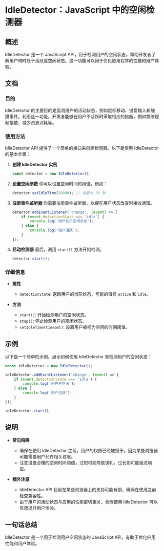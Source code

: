 <!--
Meta Description: # IdleDetector：JavaScript 中的空闲检测器 ## 概述 IdleDetector 是一个 JavaScript API，用于检测用户的空闲状态，帮助开发者了解用户何时处于活跃或空闲状态。这一功能可以用于优化应用程序的性能和用户体验。 ## 文档 ### 目的 IdleDete...
Meta Keywords: idledetector, javascript, api, detector, event
-->

# IdleDetector：JavaScript 中的空闲检测器

## 概述
IdleDetector 是一个 JavaScript API，用于检测用户的空闲状态，帮助开发者了解用户何时处于活跃或空闲状态。这一功能可以用于优化应用程序的性能和用户体验。

## 文档
### 目的
IdleDetector 的主要目的是监测用户的活动状态，例如鼠标移动、键盘输入和触摸事件。利用这一功能，开发者能够在用户不活跃时采取相应的措施，例如暂停视频播放、减少资源消耗等。

### 使用方法
IdleDetector API 提供了一个简单的接口来创建检测器。以下是使用 IdleDetector 的基本步骤：

1. **创建 IdleDetector 实例**
   ```javascript
   const detector = new IdleDetector();
   ```

2. **设置空闲参数**
   你可以设置空闲时间的阈值。例如：
   ```javascript
   detector.setIdleTime(30000); // 设置为 30 秒
   ```

3. **注册事件监听器**
   你需要注册事件监听器，以便在用户状态改变时接收通知。
   ```javascript
   detector.addEventListener('change', (event) => {
       if (event.detectionState === 'idle') {
           console.log('用户处于空闲状态');
       } else {
           console.log('用户活跃');
       }
   });
   ```

4. **启动检测器**
   最后，调用 `start()` 方法开始检测。
   ```javascript
   detector.start();
   ```

### 详细信息
- **属性**
  - `detectionState`: 返回用户的当前状态，可能的值有 `active` 和 `idle`。
  
- **方法**
  - `start()`: 开始检测用户的空闲状态。
  - `stop()`: 停止检测用户的空闲状态。
  - `setIdleTime(timeout)`: 设置用户被视为空闲的时间阈值。

## 示例
以下是一个简单的示例，展示如何使用 IdleDetector 来检测用户的空闲状态：

```javascript
const idleDetector = new IdleDetector();

idleDetector.addEventListener('change', (event) => {
    if (event.detectionState === 'idle') {
        console.log('用户已空闲');
    } else {
        console.log('用户活跃');
    }
});

idleDetector.start();
```

## 说明
- **常见陷阱**
  - 确保在使用 IdleDetector 之前，用户的权限已经被授予，因为某些浏览器可能需要用户允许相关权限。
  - 注意设置合理的空闲时间阈值，过短可能导致误判，过长则可能延迟响应。

- **额外注意**
  - IdleDetector API 目前在某些浏览器上的支持可能有限，确保在使用之前检查兼容性。
  - 由于用户的活动状态与应用的性能密切相关，合理使用 IdleDetector 可以有效提升用户体验。

## 一句话总结
IdleDetector 是一个用于检测用户空闲状态的 JavaScript API，有助于优化应用性能和用户体验。